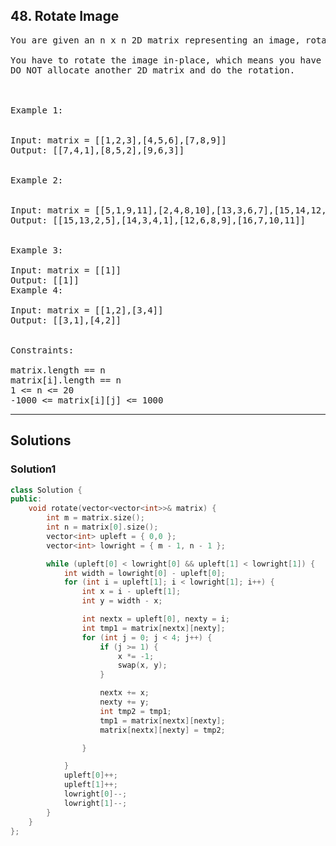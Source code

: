 ## 48. Rotate Image
<pre>
You are given an n x n 2D matrix representing an image, rotate the image by 90 degrees (clockwise).

You have to rotate the image in-place, which means you have to modify the input 2D matrix directly.
DO NOT allocate another 2D matrix and do the rotation.

 

Example 1:


Input: matrix = [[1,2,3],[4,5,6],[7,8,9]]
Output: [[7,4,1],[8,5,2],[9,6,3]]


Example 2:


Input: matrix = [[5,1,9,11],[2,4,8,10],[13,3,6,7],[15,14,12,16]]
Output: [[15,13,2,5],[14,3,4,1],[12,6,8,9],[16,7,10,11]]


Example 3:

Input: matrix = [[1]]
Output: [[1]]
Example 4:

Input: matrix = [[1,2],[3,4]]
Output: [[3,1],[4,2]]
 

Constraints:

matrix.length == n
matrix[i].length == n
1 <= n <= 20
-1000 <= matrix[i][j] <= 1000
</pre>

------------------------------------------------------------

## Solutions

### Solution1
```c++
class Solution {
public:
    void rotate(vector<vector<int>>& matrix) {
        int m = matrix.size();
        int n = matrix[0].size();
        vector<int> upleft = { 0,0 };
        vector<int> lowright = { m - 1, n - 1 };

        while (upleft[0] < lowright[0] && upleft[1] < lowright[1]) {
            int width = lowright[0] - upleft[0];
            for (int i = upleft[1]; i < lowright[1]; i++) {
                int x = i - upleft[1];
                int y = width - x;

                int nextx = upleft[0], nexty = i;
                int tmp1 = matrix[nextx][nexty];
                for (int j = 0; j < 4; j++) {
                    if (j >= 1) {
                        x *= -1;
                        swap(x, y);
                    }

                    nextx += x;
                    nexty += y;
                    int tmp2 = tmp1;
                    tmp1 = matrix[nextx][nexty];
                    matrix[nextx][nexty] = tmp2;

                }

            }
            upleft[0]++;
            upleft[1]++;
            lowright[0]--;
            lowright[1]--;
        }
    }
};
```
